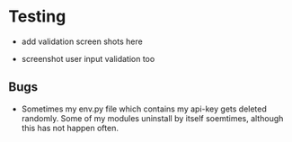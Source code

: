 # Testing 

- add validation screen shots here


- screenshot user input validation too


## Bugs

- Sometimes my env.py file which contains my api-key gets deleted randomly. Some of my modules uninstall by itself soemtimes, although this has not happen often.